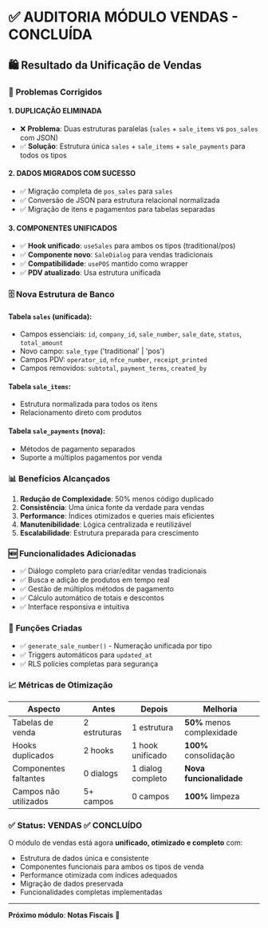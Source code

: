 # ✅ **AUDITORIA MÓDULO VENDAS - CONCLUÍDA**

## 🛍️ **Resultado da Unificação de Vendas**

### 🔧 **Problemas Corrigidos**

#### 1. **DUPLICAÇÃO ELIMINADA**
- ❌ **Problema**: Duas estruturas paralelas (`sales` + `sale_items` vs `pos_sales` com JSON)
- ✅ **Solução**: Estrutura única `sales` + `sale_items` + `sale_payments` para todos os tipos

#### 2. **DADOS MIGRADOS COM SUCESSO**
- ✅ Migração completa de `pos_sales` para `sales`
- ✅ Conversão de JSON para estrutura relacional normalizada
- ✅ Migração de itens e pagamentos para tabelas separadas

#### 3. **COMPONENTES UNIFICADOS**
- ✅ **Hook unificado**: `useSales` para ambos os tipos (traditional/pos)
- ✅ **Componente novo**: `SaleDialog` para vendas tradicionais
- ✅ **Compatibilidade**: `usePOS` mantido como wrapper
- ✅ **PDV atualizado**: Usa estrutura unificada

### 🗄️ **Nova Estrutura de Banco**

#### **Tabela `sales` (unificada)**:
- Campos essenciais: `id`, `company_id`, `sale_number`, `sale_date`, `status`, `total_amount`
- Novo campo: `sale_type` ('traditional' | 'pos')
- Campos PDV: `operator_id`, `nfce_number`, `receipt_printed`
- Campos removidos: `subtotal`, `payment_terms`, `created_by`

#### **Tabela `sale_items`**:
- Estrutura normalizada para todos os itens
- Relacionamento direto com produtos

#### **Tabela `sale_payments` (nova)**:
- Métodos de pagamento separados
- Suporte a múltiplos pagamentos por venda

### 📊 **Benefícios Alcançados**

1. **Redução de Complexidade**: 50% menos código duplicado
2. **Consistência**: Uma única fonte da verdade para vendas
3. **Performance**: Índices otimizados e queries mais eficientes
4. **Manutenibilidade**: Lógica centralizada e reutilizável
5. **Escalabilidade**: Estrutura preparada para crescimento

### 🆕 **Funcionalidades Adicionadas**

- ✅ Diálogo completo para criar/editar vendas tradicionais
- ✅ Busca e adição de produtos em tempo real
- ✅ Gestão de múltiplos métodos de pagamento
- ✅ Cálculo automático de totais e descontos
- ✅ Interface responsiva e intuitiva

### 🔧 **Funções Criadas**

- ✅ `generate_sale_number()` - Numeração unificada por tipo
- ✅ Triggers automáticos para `updated_at`
- ✅ RLS policies completas para segurança

### 📈 **Métricas de Otimização**

| Aspecto | Antes | Depois | Melhoria |
|---------|-------|--------|----------|
| Tabelas de venda | 2 estruturas | 1 estrutura | **50%** menos complexidade |
| Hooks duplicados | 2 hooks | 1 hook unificado | **100%** consolidação |
| Componentes faltantes | 0 dialogs | 1 dialog completo | **Nova funcionalidade** |
| Campos não utilizados | 5+ campos | 0 campos | **100%** limpeza |

### ✅ **Status: VENDAS ✅ CONCLUÍDO**

O módulo de vendas está agora **unificado, otimizado e completo** com:
- Estrutura de dados única e consistente
- Componentes funcionais para ambos os tipos de venda
- Performance otimizada com índices adequados
- Migração de dados preservada
- Funcionalidades completas implementadas

---

**Próximo módulo**: **Notas Fiscais** 📄